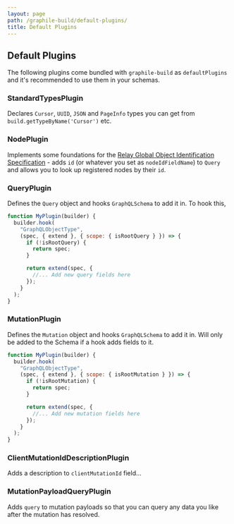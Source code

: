 ```yaml
---
layout: page
path: /graphile-build/default-plugins/
title: Default Plugins
---
```


## Default Plugins

The following plugins come bundled with `graphile-build` as `defaultPlugins` and it's recommended to use them in your schemas.

### StandardTypesPlugin

Declares `Cursor`, `UUID`, `JSON` and `PageInfo` types you can get from `build.getTypeByName('Cursor')` etc.

### NodePlugin

Implements some foundations for the [Relay Global Object Identification Specification](https://facebook.github.io/relay/graphql/objectidentification.htm) - adds `id` (or whatever you set as `nodeIdFieldName`) to `Query` and allows you to look up registered nodes by their `id`.

<!-- TODO: document how! -->

### QueryPlugin

Defines the `Query` object and hooks `GraphQLSchema` to add it in. To hook this,

```js
function MyPlugin(builder) {
  builder.hook(
    "GraphQLObjectType",
    (spec, { extend }, { scope: { isRootQuery } }) => {
      if (!isRootQuery) {
        return spec;
      }

      return extend(spec, {
        //... Add new query fields here
      });
    }
  );
}
```

### MutationPlugin

Defines the `Mutation` object and hooks `GraphQLSchema` to add it in. Will only be added to the Schema if a hook adds fields to it.

```js
function MyPlugin(builder) {
  builder.hook(
    "GraphQLObjectType",
    (spec, { extend }, { scope: { isRootMutation } }) => {
      if (!isRootMutation) {
        return spec;
      }

      return extend(spec, {
        //... Add new mutation fields here
      });
    }
  );
}
```

### ClientMutationIdDescriptionPlugin

Adds a description to `clientMutationId` field...

### MutationPayloadQueryPlugin

Adds `query` to mutation payloads so that you can query any data you like after the mutation has resolved.
